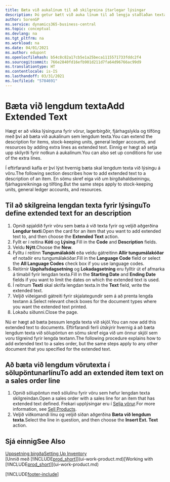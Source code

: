```yaml
---
title: Bæta við aukalínum til að skilgreina ítarlegar lýsingar
description: Þú getur bætt við auka línum til að lengja staðlaðan texta sem lýsir vöru, fjárhagsreikningi og öðrum gögnum.
author: SorenGP
ms.service: dynamics365-business-central
ms.topic: conceptual
ms.devlang: na
ms.tgt_pltfrm: na
ms.workload: na
ms.date: 04/01/2021
ms.author: edupont
ms.openlocfilehash: b54c8c82a17cb5e1a25beca1115571733fddc2f4
ms.sourcegitcommit: 766e2840fd16efb901d211d7fa64d96766ac99d9
ms.translationtype: HT
ms.contentlocale: is-IS
ms.lasthandoff: 03/31/2021
ms.locfileid: "5784691"
---
```

# <a name="add-extended-text"></a><span data-ttu-id="f2675-103">Bæta við lengdum texta</span><span class="sxs-lookup"><span data-stu-id="f2675-103">Add Extended Text</span></span>

<span data-ttu-id="f2675-104">Hægt er að víkka lýsinguna fyrir vörur, lagerbirgðir, fjárhagslykla og tilföng með því að bæta við aukalínum sem lengdum texta.</span><span class="sxs-lookup"><span data-stu-id="f2675-104">You can extend the description for items, stock-keeping units, general ledger accounts, and resources by adding extra lines as extended text.</span></span> <span data-ttu-id="f2675-105">Einnig er hægt að setja upp skilyrði fyrir notkun á aukalínum.</span><span class="sxs-lookup"><span data-stu-id="f2675-105">You can also set up conditions for use of the extra lines.</span></span>  

<span data-ttu-id="f2675-106">Í eftirfarandi kafla er því lýst hvernig bæta skal lengdum texta við lýsingu á vöru.</span><span class="sxs-lookup"><span data-stu-id="f2675-106">The following section describes how to add extended text to a description of an item.</span></span> <span data-ttu-id="f2675-107">En sömu skref eiga við um birgðahaldseiningu, fjárhagsreikninga og tilföng.</span><span class="sxs-lookup"><span data-stu-id="f2675-107">But the same steps apply to stock-keeping units, general ledger accounts, and resources.</span></span>  

## <a name="to-define-extended-text-for-an-description"></a><span data-ttu-id="f2675-108">Til að skilgreina lengdan texta fyrir lýsingu</span><span class="sxs-lookup"><span data-stu-id="f2675-108">To define extended text for an description</span></span>

1. <span data-ttu-id="f2675-109">Opnið spjaldið fyrir vöru sem bæta á við texta fyrir og veljið aðgerðina **Lengdur texti**.</span><span class="sxs-lookup"><span data-stu-id="f2675-109">Open the card for an item that you want to add extended text to, and then choose the **Extended Text** action.</span></span>
2. <span data-ttu-id="f2675-110">Fyllt er í reitina **Kóti** og **Lýsing**.</span><span class="sxs-lookup"><span data-stu-id="f2675-110">Fill in the **Code** and **Description** fields.</span></span>
3. <span data-ttu-id="f2675-111">Veldu **Nýtt**.</span><span class="sxs-lookup"><span data-stu-id="f2675-111">Choose the **New**.</span></span>
4. <span data-ttu-id="f2675-112">Fylltu í reitinn **Tungumálakóði** eða veldu gátreitinn **Allir tungumálakóðar** ef notaðir eru tungumálakóðar.</span><span class="sxs-lookup"><span data-stu-id="f2675-112">Fill in the **Language Code** field or select the **All Language Codes** check box if you use language codes.</span></span>
5. <span data-ttu-id="f2675-113">Reitirnir **Upphafsdagsetning** og **Lokadagsetning** eru fylltir út ef afmarka á tímabil fyrir lengdan texta.</span><span class="sxs-lookup"><span data-stu-id="f2675-113">Fill in the **Starting Date** and **Ending Date** fields if you want to limit the dates on which the extended text is used.</span></span>
6. <span data-ttu-id="f2675-114">Í reitnum **Texti** skal skrifa lengdan texta.</span><span class="sxs-lookup"><span data-stu-id="f2675-114">In the **Text** field, write the extended text.</span></span>
7. <span data-ttu-id="f2675-115">Veljið viðeigandi gátreiti fyrir skjalategundir sem á að prenta lengda textann á.</span><span class="sxs-lookup"><span data-stu-id="f2675-115">Select relevant check boxes for the document types where you want the extended text printed.</span></span>
8. <span data-ttu-id="f2675-116">Lokaðu síðunni.</span><span class="sxs-lookup"><span data-stu-id="f2675-116">Close the page.</span></span>

<span data-ttu-id="f2675-117">Nú er hægt að bæta þessum lengda texta við skjöl.</span><span class="sxs-lookup"><span data-stu-id="f2675-117">You can now add this extended text to documents.</span></span> <span data-ttu-id="f2675-118">Eftirfarandi ferli útskýrir hvernig á að bæta lengdum texta við sölupöntun en sömu skref eiga við um önnur skjöl sem voru tilgreind fyrir lengda textann.</span><span class="sxs-lookup"><span data-stu-id="f2675-118">The following procedure explains how to add extended text to a sales order, but the same steps apply to any other document that you specified for the extended text.</span></span>  

## <a name="to-add-an-extended-item-text-on-a-sales-order-line"></a><span data-ttu-id="f2675-119">Að bæta við lengdum vörutexta í sölupöntunarlínu</span><span class="sxs-lookup"><span data-stu-id="f2675-119">To add an extended item text on a sales order line</span></span>

1. <span data-ttu-id="f2675-120">Opnið sölupöntun með sölulínu fyrir vöru sem hefur lengdan texta skilgreindan.</span><span class="sxs-lookup"><span data-stu-id="f2675-120">Open a sales order with a sales line for an item that has extended text defined.</span></span> <span data-ttu-id="f2675-121">Frekari upplýsingar eru í [Selja vörur](sales-how-sell-products.md).</span><span class="sxs-lookup"><span data-stu-id="f2675-121">For more information, see [Sell Products](sales-how-sell-products.md).</span></span>
2. <span data-ttu-id="f2675-122">Veljið viðkomandi línu og veljið síðan aðgerðina **Bæta við lengdum texta**.</span><span class="sxs-lookup"><span data-stu-id="f2675-122">Select the line in question, and then choose the **Insert Ext. Text** action.</span></span>

## <a name="see-also"></a><span data-ttu-id="f2675-123">Sjá einnig</span><span class="sxs-lookup"><span data-stu-id="f2675-123">See Also</span></span>

[<span data-ttu-id="f2675-124">Uppsetning birgða</span><span class="sxs-lookup"><span data-stu-id="f2675-124">Setting Up Inventory</span></span>](inventory-setup-inventory.md)  
<span data-ttu-id="f2675-125">[Unnið með [!INCLUDE[prod_short](includes/prod_short.md)]](ui-work-product.md)</span><span class="sxs-lookup"><span data-stu-id="f2675-125">[Working with [!INCLUDE[prod_short](includes/prod_short.md)]](ui-work-product.md)</span></span>


[!INCLUDE[footer-include](includes/footer-banner.md)]
